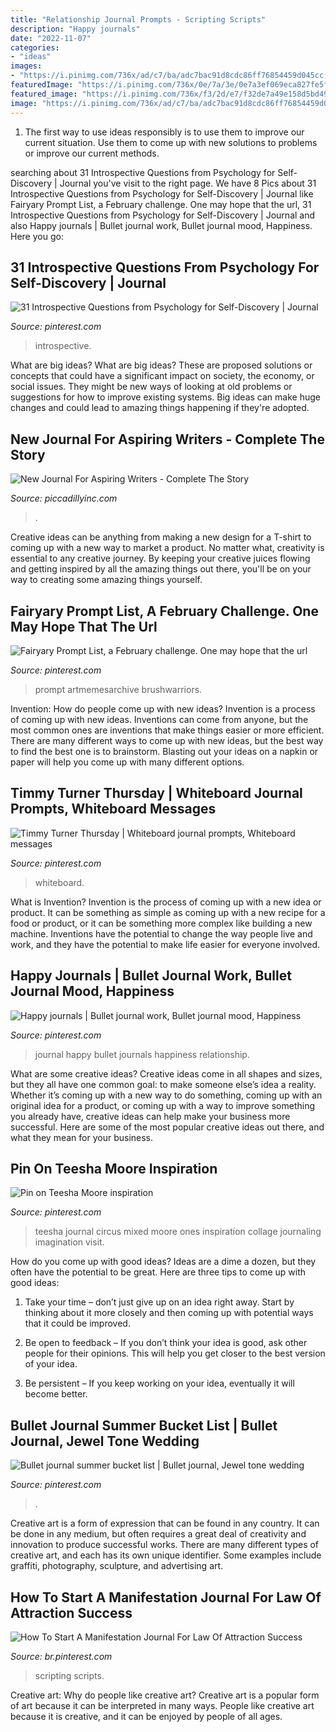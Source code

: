 ```yaml
---
title: "Relationship Journal Prompts - Scripting Scripts"
description: "Happy journals"
date: "2022-11-07"
categories:
- "ideas"
images:
- "https://i.pinimg.com/736x/ad/c7/ba/adc7bac91d8cdc86ff76854459d045cc.jpg"
featuredImage: "https://i.pinimg.com/736x/0e/7a/3e/0e7a3ef069eca827fe5f60b25179ea12.jpg"
featured_image: "https://i.pinimg.com/736x/f3/2d/e7/f32de7a49e158d5bd491cd34f6f7d1db.jpg"
image: "https://i.pinimg.com/736x/ad/c7/ba/adc7bac91d8cdc86ff76854459d045cc.jpg"
---
```



1. The first way to use ideas responsibly is to use them to improve our current situation. Use them to come up with new solutions to problems or improve our current methods. 

	

		
searching about 31 Introspective Questions from Psychology for Self-Discovery | Journal you've visit to the right page. We have 8 Pics about 31 Introspective Questions from Psychology for Self-Discovery | Journal like Fairyary Prompt List, a February challenge. One may hope that the url, 31 Introspective Questions from Psychology for Self-Discovery | Journal and also Happy journals | Bullet journal work, Bullet journal mood, Happiness. Here you go:
		
    
## 31 Introspective Questions From Psychology For Self-Discovery | Journal

<img loading=lazy src="https://i.pinimg.com/736x/ad/c7/ba/adc7bac91d8cdc86ff76854459d045cc.jpg" onerror="this.onerror=null;this.src='https://tse1.mm.bing.net/th?id=OIP.HbGzh2bg5XCy_QopSIum7QHaPI&amp;pid=15.1';" alt="31 Introspective Questions from Psychology for Self-Discovery | Journal">

_Source: pinterest.com_

>introspective. 

	

What are big ideas?
What are big ideas? These are proposed solutions or concepts that could have a significant impact on society, the economy, or social issues. They might be new ways of looking at old problems or suggestions for how to improve existing systems. Big ideas can make huge changes and could lead to amazing things happening if they're adopted.

    
## New Journal For Aspiring Writers - Complete The Story

<img loading=lazy src="https://piccadillyinc.com/wp-content/uploads/2015/09/sample-prompts2-791x1024.png" onerror="this.onerror=null;this.src='https://tse2.mm.bing.net/th?id=OIP.7gS4TbKvuEwPYzBexn7w6gHaJl&amp;pid=15.1';" alt="New Journal For Aspiring Writers - Complete The Story">

_Source: piccadillyinc.com_

>. 

	

Creative ideas can be anything from making a new design for a T-shirt to coming up with a new way to market a product. No matter what, creativity is essential to any creative journey. By keeping your creative juices flowing and getting inspired by all the amazing things out there, you'll be on your way to creating some amazing things yourself.

    
## Fairyary Prompt List, A February Challenge. One May Hope That The Url

<img loading=lazy src="https://i.pinimg.com/736x/f3/2d/e7/f32de7a49e158d5bd491cd34f6f7d1db.jpg" onerror="this.onerror=null;this.src='https://tse3.mm.bing.net/th?id=OIP.VvsZnFO9m1jMkoBtEjv5rQHaKY&amp;pid=15.1';" alt="Fairyary Prompt List, a February challenge. One may hope that the url">

_Source: pinterest.com_

>prompt artmemesarchive brushwarriors. 

	

Invention: How do people come up with new ideas?
Invention is a process of coming up with new ideas. Inventions can come from anyone, but the most common ones are inventions that make things easier or more efficient. There are many different ways to come up with new ideas, but the best way to find the best one is to brainstorm. Blasting out your ideas on a napkin or paper will help you come up with many different options.

    
## Timmy Turner Thursday | Whiteboard Journal Prompts, Whiteboard Messages

<img loading=lazy src="https://i.pinimg.com/736x/0e/7a/3e/0e7a3ef069eca827fe5f60b25179ea12.jpg" onerror="this.onerror=null;this.src='https://tse4.mm.bing.net/th?id=OIP.0HFaU7oiMh-RLafnBhj2XQHaOs&amp;pid=15.1';" alt="Timmy Turner Thursday | Whiteboard journal prompts, Whiteboard messages">

_Source: pinterest.com_

>whiteboard. 

	

What is Invention?
Invention is the process of coming up with a new idea or product. It can be something as simple as coming up with a new recipe for a food or product, or it can be something more complex like building a new machine. Inventions have the potential to change the way people live and work, and they have the potential to make life easier for everyone involved.

    
## Happy Journals | Bullet Journal Work, Bullet Journal Mood, Happiness

<img loading=lazy src="https://i.pinimg.com/736x/7b/01/ac/7b01ac78a6f6a27f215c54e1a059da2b--journals-menu.jpg" onerror="this.onerror=null;this.src='https://tse3.mm.bing.net/th?id=OIP.sSNygzXE_Cf61eCxKVd7iQHaJ3&amp;pid=15.1';" alt="Happy journals | Bullet journal work, Bullet journal mood, Happiness">

_Source: pinterest.com_

>journal happy bullet journals happiness relationship. 

	

What are some creative ideas?
Creative ideas come in all shapes and sizes, but they all have one common goal: to make someone else’s idea a reality. Whether it’s coming up with a new way to do something, coming up with an original idea for a product, or coming up with a way to improve something you already have, creative ideas can help make your business more successful. Here are some of the most popular creative ideas out there, and what they mean for your business.

    
## Pin On Teesha Moore Inspiration

<img loading=lazy src="https://i.pinimg.com/736x/0a/65/59/0a6559719d39d11e90d632e361276528--journal-inspiration-journal-ideas.jpg" onerror="this.onerror=null;this.src='https://tse2.mm.bing.net/th?id=OIP.cs7mh_J77jW2jf6SFKw1JgHaKz&amp;pid=15.1';" alt="Pin on Teesha Moore inspiration">

_Source: pinterest.com_

>teesha journal circus mixed moore ones inspiration collage journaling imagination visit. 

	

How do you come up with good ideas?
Ideas are a dime a dozen, but they often have the potential to be great. Here are three tips to come up with good ideas:
1. Take your time – don’t just give up on an idea right away. Start by thinking about it more closely and then coming up with potential ways that it could be improved.

2. Be open to feedback – If you don’t think your idea is good, ask other people for their opinions. This will help you get closer to the best version of your idea.

3. Be persistent – If you keep working on your idea, eventually it will become better.

    
## Bullet Journal Summer Bucket List | Bullet Journal, Jewel Tone Wedding

<img loading=lazy src="https://i.pinimg.com/736x/fa/54/d5/fa54d5ed967f97fdad92fad40e747b9a.jpg" onerror="this.onerror=null;this.src='https://tse4.mm.bing.net/th?id=OIP.PchZmVv_58aPonXKBhLW-gHaJ3&amp;pid=15.1';" alt="Bullet journal summer bucket list | Bullet journal, Jewel tone wedding">

_Source: pinterest.com_

>. 

	

Creative art is a form of expression that can be found in any country. It can be done in any medium, but often requires a great deal of creativity and innovation to produce successful works. There are many different types of creative art, and each has its own unique identifier. Some examples include graffiti, photography, sculpture, and advertising art.

    
## How To Start A Manifestation Journal For Law Of Attraction Success

<img loading=lazy src="https://i.pinimg.com/736x/5b/d7/da/5bd7da76df0d755305b4cbcf590cf78a.jpg" onerror="this.onerror=null;this.src='https://tse1.mm.bing.net/th?id=OIP.H88p1tNecXbHsYnkG5rRAAHaNK&amp;pid=15.1';" alt="How To Start A Manifestation Journal For Law Of Attraction Success">

_Source: br.pinterest.com_

>scripting scripts. 

	

Creative art: Why do people like creative art?
Creative art is a popular form of art because it can be interpreted in many ways. People like creative art because it is creative, and it can be enjoyed by people of all ages.

